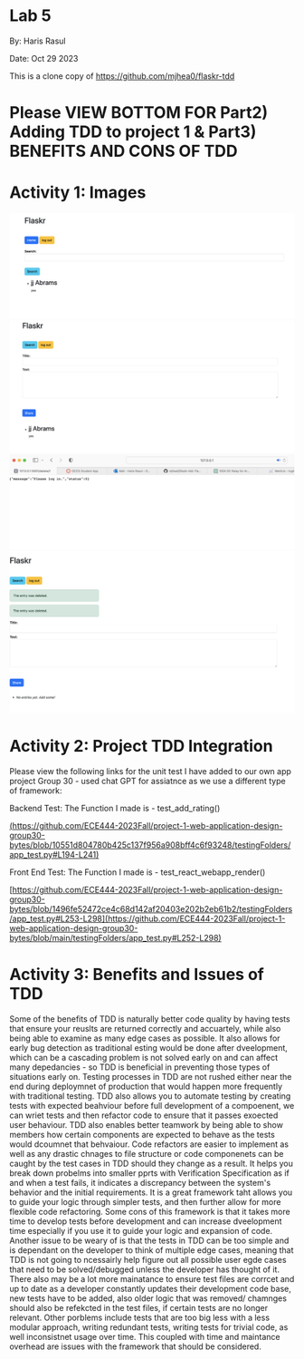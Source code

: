 # Lab 5

By: Haris Rasul

Date: Oct 29 2023

This is a clone copy of https://github.com/mjhea0/flaskr-tdd

# Please VIEW BOTTOM FOR Part2) Adding TDD to project 1 & Part3) BENEFITS AND CONS OF TDD 

# Activity 1: Images

![Activity 1](Proof_of_search.png)
![Activity 1](Proof_of_post.png)
![Activity 1](proof_of_login_to_delete.png)
![Activity 1](proof_of_deletion.png)

# Activity 2: Project TDD Integration

Please view the following links for the unit test I have added to our own app project Group 30 - used chat GPT for assiatnce as we use a different type of framework:

Backend Test: The Function I made is - test_add_rating()

[(https://github.com/ECE444-2023Fall/project-1-web-application-design-group30-bytes/blob/10551d804780b425c137f956a908bff4c6f93248/testingFolders/app_test.py#L194-L241)](https://github.com/ECE444-2023Fall/project-1-web-application-design-group30-bytes/blob/main/testingFolders/app_test.py#L194-L241)

Front End Test: The Function I made is - test_react_webapp_render()

[https://github.com/ECE444-2023Fall/project-1-web-application-design-group30-bytes/blob/1496fe52472ce4c68d142af20403e202b2eb61b2/testingFolders/app_test.py#L253-L298](https://github.com/ECE444-2023Fall/project-1-web-application-design-group30-bytes/blob/main/testingFolders/app_test.py#L252-L298)



# Activity 3: Benefits and Issues of TDD

Some of the benefits of TDD is naturally better code quality by having tests that ensure your reuslts are returned correctly and accuartely, while also being able to examine as many edge cases as possible. It also allows for early bug detection as traditional esting would be done after dveelopment, which can be a cascading problem is not solved early on and can affect many depedancies - so TDD is beneficial in preventing those types of situations early on. Testing processes in TDD are not rushed either near the end during deploymnet of production that would happen more frequently with traditional testing. TDD also allows you to automate testing by creating tests with expected beahviour before full development of a compoenent, we can wriet tests and then refactor code to ensure that it passes exoected user behaviour. TDD also enables better teamwork by being able to show members how certain components are expected to behave as the tests would dcoumnet that behvaiour. Code refactors are easier to implement as well as any drastic chnages to file structure or code componenets can be caught by the test cases in TDD should they change as a result. It helps you break down probelms into smaller pprts with Verification Specification as if and when a test fails, it indicates a discrepancy between the system's behavior and the initial requirements. It is a great framework taht allows you to guide your logic through simpler tests, and then further allow for more flexible code refactoring. Some cons of this framework is that it takes more time to develop tests before development and can increase dveelopment time especially if you use it to guide your logic and expansion of code. Another issue to be weary of is that the tests in TDD can be too simple and is dependant on the developer to think of multiple edge cases, meaning that TDD is not going to ncessairly help figure out all possible user egde cases that need to be solved/debugged unless the developer has thought of it. There also may be a lot more mainatance to ensure test files are corrcet and up to date as a developer constantly updates their development code base, new tests have to be added, also older logic that was removed/ chamnges should also be refekcted in the test files, if certain tests are no longer relevant. Other porblems include tests that are too big less with a less modular approach, writing redundant tests, writing tests for trivial code, as well inconsistnet usage over time. This coupled with time and maintance overhead are issues with the framework that should be considered. 
 
